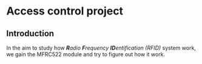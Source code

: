 # Access control project #

## Introduction ##
In the aim to study how ***R**adio **F**requency **ID**entification (RFID)* system work, we gain the MFRC522 module and try to figure out how it work.

